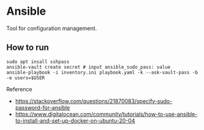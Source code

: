 # Ansible

Tool for configuration management.

## How to run
```
sudo apt insall sshpass
ansible-vault create secret # input ansible_sudo_pass: value
ansible-playbook -i inventory.ini playbook.yaml -k --ask-vault-pass -b -e users=$USER
```

Reference
- https://stackoverflow.com/questions/21870083/specify-sudo-password-for-ansible
- https://www.digitalocean.com/community/tutorials/how-to-use-ansible-to-install-and-set-up-docker-on-ubuntu-20-04
